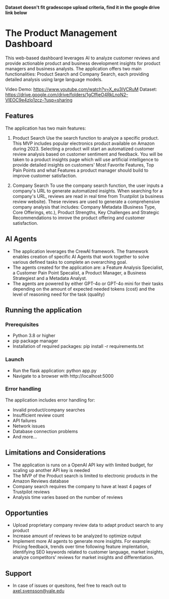 **Dataset doesn't fit gradescope upload criteria, find it in the google drive link below**

# The Product Management Dashboard
This web-based dashboard leverages AI to analyze customer reviews and provide actionable product and business development insights for product managers and business analysts. The application offers two main functionalities: Product Search and Company Search, each providing detailed analysis using large language models.

Video Demo: https://www.youtube.com/watch?v=X_eu3lVCRuM
Dataset: https://drive.google.com/drive/folders/1gCffjeO4RkLnoN2-VIEOC9e4zlo1zcz-?usp=sharing

## Features
The application has two main features:

1. Product Search
Use the search function to analyze a specific product. This MVP includes popular electronics product available on Amazon during 2023. Selecting a product will start an automatized customer review analysis based on customer sentiment and feedback. You will be taken to a product insights page which will use artificial intelligence to provide detailed insights on customers' Most Favorite Features, Top Pain Points and what Features a product manager should build to improve customer satisfaction.

2. Company Search
To use the company search function, the user inputs a company's URL to generate automatized insights. When searching for a company's URL, reviews are read in real time from Trustpilot (a business review website). These reviews are used to generate a comprehensive company analysis that includes: Company Metadata (Business Type, Core Offerings, etc.), Product Strengths, Key Challenges and Strategic Recommendations to imrove the product offering and customer satisfaction.

## AI Agents
* The application leverages the CrewAI framework. The framework enables creation of specific AI Agents that work together to solve various defined tasks to complete an overarching goal.
* The agents created for the application are: a Feature Analysis Specialist, a Customer Pain Point Specalist, a Product Manager, a Business Strategiest and a Metadata Analyst.
* The agents are powered by either GPT-4o or GPT-4o mini for their tasks depending on the amount of expected needed tokens (cost) and the level of reasoning need for the task (quality)


## Running the application

### Prerequisites
* Python 3.8 or higher
* pip package manager
* Installation of required packages: pip install -r requirements.txt

### Launch
* Run the flask application: python app.py
* Navigate to a browser with http://localhost:5000

### Error handling
The application includes error handling for:
* Invalid product/company searches
* Insufficient review count
* API failures
* Network issues
* Database connection problems
* And more...


## Limitations and Considerations
* The application is runs on a OpenAI API key with limited budget, for scaling up another API key is needed
* The MVP of the Product search is limited to electronic products in the Amazon Reviews database
* Company search requires the company to have at least 4 pages of Trustpilot reviews
* Analysis time varies based on the number of reviews

## Opportunties
* Upload proprietary company review data to adapt product search to any product
* Increase amount of reviews to be analyzed to optimize output
* Implement more AI agents to generate more insights. For example: Pricing feedback, trends over time following feature implentation, identifying SEO keywords related to customer language, market insights, analyze competitors' reviews for market insights and differentiation.

## Support
* In case of issues or quesitons, feel free to reach out to axel.svensson@yale.edu
